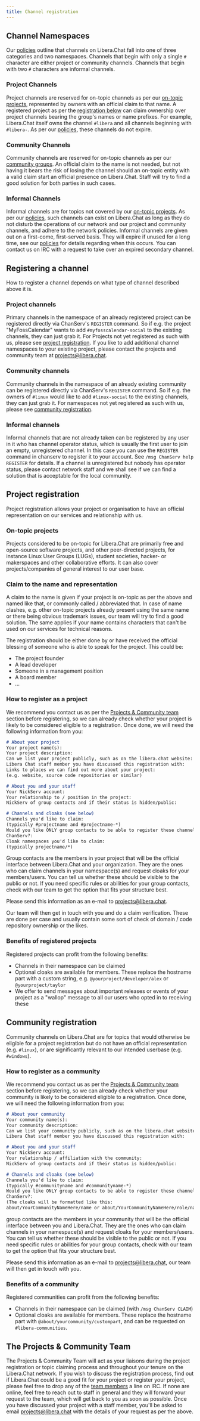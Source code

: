 ```yaml
---
title: Channel registration
---
```


## Channel Namespaces

Our [policies](/policies) outline that channels on Libera.Chat fall into one
of three categories and two namespaces. Channels that begin with only a single
`#` character are either project or community channels. Channels that begin
with two `#` characters are informal channels.

### Project Channels

Project channels are reserved for on-topic channels as per our
[on-topic projects](#on-topic-projects), represented by owners with an official
claim to that name. A registered project as per the
[registration below](#registering-a-channel) can claim ownership over project
channels bearing the group's names or name prefixes. For example, Libera.Chat
itself owns the channel `#libera` and all channels beginning with `#libera-`.
As per our [policies](/policies), these channels do not expire.

### Community Channels

Community channels are reserved for on-topic channels as per our
[community groups](#community-registration). An official claim to the name is
not needed, but not having it bears the risk of losing the channel should an
on-topic entity with a valid claim start an official presence on Libera.Chat.
Staff will try to find a good solution for both parties in such cases.

### Informal Channels

Informal channels are for topics not covered by our
[on-topic projects](#on-topic-projects). As per our [policies](/policies),
such channels can exist on Libera.Chat as long as they do not disturb the
operations of our network and our project and community channels, and adhere
to the network policies. Informal channels are given out on a first-come,
first-served basis. They will expire if unused for a long time, see our
[policies](/policies) for details regarding when this occurs. You can
contact us on IRC with a request to take over an expired secondary channel.

## Registering a channel

How to register a channel depends on what type of channel described above it
is.

### Project channels

Primary channels in the namespace of an already registered project can be
registered directly via ChanServ's `REGISTER` command. So if e.g. the project
"MyFossCalendar" wants to add `#myfosscalendar-social` to the existing
channels, they can just grab it. For Projects not yet registered as such with
us, please see [project registration](#project-registration). If you like to add
additional channel namespaces to your existing project, please contact the
projects and community team at <projects@libera.chat>.

### Community channels

Community channels in the namespace of an already existing community can be
registered directly via ChanServ's `REGISTER` command. So if e.g. the owners of
`#linux` would like to add `#linux-social` to the existing channels, they can
just grab it. For namespaces not yet registered as such with us, please see
[community registration](#community-registration).

### Informal channels

Informal channels that are not already taken can be registered by any user in
it who has channel operator status, which is usually the first user to join an
empty, unregistered channel. In this case you can use the `REGISTER` command
in chanserv to register it to your account. See `/msg ChanServ help REGISTER`
for details. If a channel is unregistered but nobody has operator status,
please contact network staff and we shall see if we can find a solution that
is acceptable for the local community.

## Project registration

Project registration allows your project or organisation to have an official
representation on our services and relationship with us.

### On-topic projects

Projects considered to be on-topic for Libera.Chat are primarily free and
open-source software projects, and other peer-directed projects, for instance
Linux User Groups (LUGs), student societies, hacker- or makerspaces and other
collaborative efforts. It can also cover projects/companies of general
interest to our user base.

### Claim to the name and representation

A claim to the name is given if your project is on-topic as per the above and
named like that, or commonly called / abbreviated that. In case of name
clashes, e.g. other on-topic projects already present using the same name or
there being obvious trademark issues, our team will try to find a good
solution. The same applies if your name contains characters that can't be used
on our services for technical reasons.

The registration should be either done by or have received the official
blessing of someone who is able to speak for the project. This could be:

- The project founder
- A lead developer
- Someone in a management position
- A board member
- ...

### How to register as a project

We recommend you contact us as per the
[Projects & Community team](#the-projects-amp-community-team) section
before registering, so we can already check whether your project is likely to
be considered eligible to a registration. Once done, we will need the
following information from you:

```markdown
# About your project
Your project name(s):
Your project description:
Can we list your project publicly, such as on the libera.chat website:
Libera Chat staff member you have discussed this registration with:
Links to places we can find out more about your project:
(e.g. website, source code repositories or similar)

# About you and your staff
Your NickServ account:
Your relationship to / position in the project:
NickServ of group contacts and if their status is hidden/public:

# Channels and cloaks (see below)
Channels you'd like to claim:
(typically #projectname and #projectname-*)
Would you like ONLY group contacts to be able to register these channels with
ChanServ?:
Cloak namespaces you'd like to claim:
(typically projectname/*)
```

Group contacts are the members in your project that will be the
official interface between Libera.Chat and your organization.
They are the ones who can claim channels in your namespace(s) and
request cloaks for your members/users.
You can tell us whether these should be visible to the public or not.
If you need specific rules or abilities for your group contacts,
check with our team to get the option that fits your structure best.

Please send this information as an e-mail to <projects@libera.chat>.

Our team will then get in touch with you and do a claim verification. These
are done per case and usually contain some sort of check of domain / code
repository ownership or the likes.

### Benefits of registered projects

Registered projects can profit from the following benefits:

- Channels in their namespace can be claimed
- Optional cloaks are available for members.
  These replace the hostname part with a custom string, e.g.
  `@yourproject/developer/alex` or `@yourproject/taylor`
- We offer to send messages about important releases or events of your project
  as a "wallop" message to all our users who opted in to receiving these

## Community registration

Community channels on Libera.Chat are for topics that would otherwise be
eligible for a project registration but do not have an official representation
(e.g. `#linux`), or are significantly relevant to our intended userbase (e.g.
`#windows`).

### How to register as a community

We recommend you contact us as per the
[Projects & Community team](#the-projects-amp-community-team) section
before registering, so we can already check whether your community is likely
to be considered eligible to a registration. Once done, we will need the
following information from you:

```markdown
# About your community
Your community name(s):
Your community description:
Can we list your community publicly, such as on the libera.chat website:
Libera Chat staff member you have discussed this registration with:

# About you and your staff
Your NickServ account:
Your relationship / affiliation with the community:
NickServ of group contacts and if their status is hidden/public:

# Channels and cloaks (see below)
Channels you'd like to claim:
(typically #communityname and #communityname-*)
Would you like ONLY group contacts to be able to register these channels with
ChanServ?:
(The cloaks will be formatted like this:
about/YourCommunityNameHere/name or about/YourCommunityNameHere/role/name)
```

group contacts are the members in your community that will be the official
interface between you and Libera.Chat.
They are the ones who can claim channels in your namespace(s) and request
cloaks for your members/users.
You can tell us whether these should be visible to the public or not.
If you need specific rules or abilities for your group contacts,
check with our team to get the option that fits your structure best.

Please send this information as an e-mail to <projects@libera.chat>, our team
will then get in touch with you.

### Benefits of a community

Registered communities can profit from the following benefits:

- Channels in their namespace can be claimed (with `/msg ChanServ CLAIM`)
- Optional cloaks are available for members.
  These replace the hostname part with `@about/yourcommunity/custompart`,
  and can be requested on `#libera-communities`.

## The Projects & Community Team

The Projects & Community Team will act as your liaisons during the project
registration or topic claiming process and throughout your tenure on the
Libera.Chat network. If you wish to discuss the registration process, find out
if Libera.Chat could be a good fit for your project or register your project,
please feel free to drop any of the
[team members](/about#projects-and-community-team) a line on IRC. If none are
online, feel free to reach out to staff in general and they will forward your
request to the team, which will get back to you as soon as possible. Once you
have discussed your project with a staff member, you'll be asked to email
<projects@libera.chat> with the details of your request as per the above.
